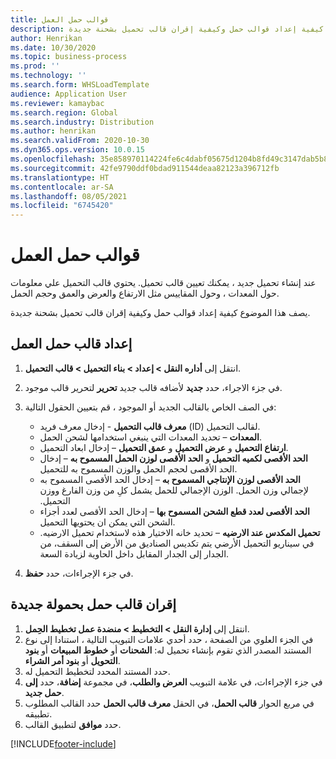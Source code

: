 ```yaml
---
title: قوالب حمل العمل
description: يصف هذا الموضوع كيفية إعداد قوالب حمل وكيفية إقران قالب تحميل بشحنة جديدة.
author: Henrikan
ms.date: 10/30/2020
ms.topic: business-process
ms.prod: ''
ms.technology: ''
ms.search.form: WHSLoadTemplate
audience: Application User
ms.reviewer: kamaybac
ms.search.region: Global
ms.search.industry: Distribution
ms.author: henrikan
ms.search.validFrom: 2020-10-30
ms.dyn365.ops.version: 10.0.15
ms.openlocfilehash: 35e858970114224fe6c4dabf05675d1204b8fd49c3147dab5b8758ab3de47f5a
ms.sourcegitcommit: 42fe9790ddf0bdad911544deaa82123a396712fb
ms.translationtype: HT
ms.contentlocale: ar-SA
ms.lasthandoff: 08/05/2021
ms.locfileid: "6745420"
---
```

# <a name="load-templates"></a>قوالب حمل العمل

عند إنشاء تحميل جديد ، يمكنك تعيين قالب تحميل. يحتوي قالب التحميل علي معلومات حول المعدات ، وحول المقاييس مثل الارتفاع والعرض والعمق وحجم الحمل.

يصف هذا الموضوع كيفية إعداد قوالب حمل وكيفية إقران قالب تحميل بشحنة جديدة.

## <a name="set-up-a-load-template"></a>إعداد قالب حمل العمل

1. انتقل إلى **أداره النقل \> إعداد \> بناء التحميل \> قالب التحميل**.
1. في جزء الاجراء، حدد **جديد** لأضافه قالب جديد **تحرير** لتحرير قالب موجود.
1. في الصف الخاص بالقالب الجديد أو الموجود ، قم بتعيين الحقول التالية:

    - **معرف قالب التحميل** - إدخال معرف فريد (ID) لقالب التحميل.
    - **المعدات** – تحديد المعدات التي ينبغي استخدامها لشحن الحمل.
    - **ارتفاع التحميل** و **عرض التحميل** و **عمق التحميل** – إدخال ابعاد التحميل.
    - **الحد الأقصى لكميه التحميل** و **الحد الأقصى لوزن الحمل المسموح به** – إدخال الحد الأقصى لحجم الحمل والوزن المسموح به للتحميل.
    - **الحد الأقصى لوزن الإنتاجي المسموح به** – إدخال الحد الأقصى المسموح به لإجمالي وزن الحمل. ‏‫الوزن الإجمالي للحمل يشمل كلِ من وزن الفارغ ووزن التحميل.
    - **الحد الأقصى لعدد قطع الشحن المسموح بها** – إدخال الحد الأقصى لعدد أجزاء الشحن التي يمكن ان يحتويها التحميل.
    - **تحميل المكدس عند الارضيه** – تحديد خانه الاختيار هذه لاستخدام تحميل الارضيه. في سيناريو التحميل الأرضي يتم تكديس الصناديق من الأرض إلى السقف، من الجدار إلى الجدار المقابل داخل الحاوية لزيادة السعة.

1. في جزء الإجراءات، حدد **حفظ**.

## <a name="associate-a-load-template-with-a-new-load"></a>إقران قالب حمل بحمولة جديدة

1. انتقل إلى **إدارة النقل \> التخطيط \> منضدة عمل تخطيط الحِمل‬**.
1. في الجزء العلوي من الصفحة ، حدد أحدي علامات التبويب التالية ، استنادا إلى نوع المستند المصدر الذي تقوم بإنشاء تحميل له: **الشحنات** أو **خطوط المبيعات** أو **بنود التحويل** أو **بنود أمر الشراء**. 
1. حدد المستند المحدد لتخطيط التحميل له.
1. في جزء الإجراءات، في علامة التبويب **العرض والطلب**، في مجموعة **إضافة**، حدد **إلى حمل جديد**.
1. في مربع الحوار **قالب الحمل**، في الحقل **معرف قالب الحمل** حدد القالب المطلوب تطبيقه.
1. حدد **موافق** لتطبيق القالب.


[!INCLUDE[footer-include](../../../includes/footer-banner.md)]
